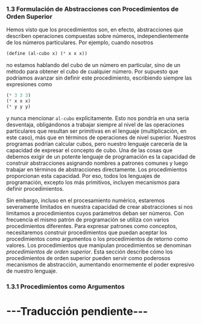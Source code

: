 ### 1.3 Formulación de Abstracciones con Procedimientos de Orden Superior

Hemos visto que los procedimientos son, en efecto, abstracciones que describen operaciones compuestas sobre números, independientemente de los números particulares. Por ejemplo, cuando nosotros

```scheme
(define (al-cubo x) (* x x x))
```

no estamos hablando del cubo de un número en particular, sino de un método para obtener el cubo de cualquier número. Por supuesto que podríamos avanzar sin definir este procedimiento, escribiendo siempre las expresiones como

```scheme
(* 3 3 3)
(* x x x)
(* y y y) 
```

y nunca mencionar `al-cubo` explícitamente. Esto nos pondría en una seria desventaja, obligándonos a trabajar siempre al nivel de las operaciones particulares que resultan ser primitivas en el lenguaje (multiplicación, en este caso), más que en términos de operaciones de nivel superior. Nuestros programas podrían calcular cubos, pero nuestro lenguaje carecería de la capacidad de expresar el concepto de cubo. Una de las cosas que debemos exigir de un potente lenguaje de programación es la capacidad de construir abstracciones asignando nombres a patrones comunes y luego trabajar en términos de abstracciones directamente. Los procedimientos proporcionan esta capacidad. Por eso, todos los lenguajes de programación, excepto los más primitivos, incluyen mecanismos para definir procedimientos.

Sin embargo, incluso en el procesamiento numérico, estaremos severamente limitados en nuestra capacidad de crear abstracciones si nos limitamos a procedimientos cuyos parámetros deban ser números. Con frecuencia el mismo patrón de programación se utiliza con varios procedimientos diferentes. Para expresar patrones como conceptos, necesitaremos construir procedimientos que puedan aceptar los procedimientos como argumentos o los procedimientos de retorno como valores. Los procedimientos que manipulan procedimientos se denominan *procedimientos de orden superior*. Esta sección describe cómo los procedimientos de orden superior pueden servir como poderosos mecanismos de abstracción, aumentando enormemente el poder expresivo de nuestro lenguaje.


### 1.3.1 Procedimientos como Argumentos


# ---Traducción pendiente---